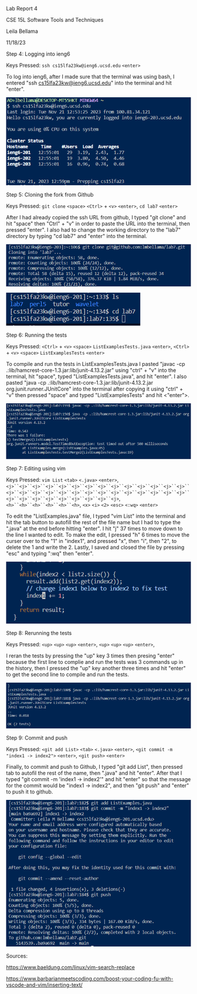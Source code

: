 Lab Report 4

CSE 15L Software Tools and Techniques

Leila Bellama

11/18/23


Step 4: Logging into ieng6

Keys Pressed: `ssh cs15lfa23kw@ieng6.ucsd.edu`  `<enter>`

To log into ieng6, after I made sure that the terminal was using bash, I entered "ssh cs15lfa23kw@ieng6.ucsd.edu" into the terminal and hit "enter".

![Image](step4.PNG)

Step 5: Cloning the fork from Github

Keys Pressed: `git clone` `<space>`  `<Ctrl>` + `<v>` `<enter>`, `cd lab7` `<enter>`

After I had already copied the ssh URL from github,  I typed "git clone" and hit "space" then "Ctrl" + "v" in order to paste the URL into the terminal, then pressed "enter". I also had to change the working directory to the "lab7" directory by typing "cd lab7" and "enter" into the terminal.

![Image](step5.PNG)

![Image](step5.1.PNG)

Step 6: Running the tests

Keys Pressed: `<Ctrl>` + `<v>` `<space>` `ListExamplesTests.java` `<enter>`, `<Ctrl>` + `<v>` `<space>` `ListExamplesTests` `<enter>`

To compile and run the tests in ListExamplesTests.java I pasted "javac -cp .:lib/hamcrest-core-1.3.jar:lib/junit-4.13.2.jar" using "ctrl" + "v" into the terminal, hit "space", typed "ListExamplesTests.java", and hit "enter". I also pasted "java -cp .:lib/hamcrest-core-1.3.jar:lib/junit-4.13.2.jar org.junit.runner.JUnitCore" into the terminal after copying it using "ctrl" + "v" then pressed "space" and typed "ListExamplesTests" and hit <"enter">.

![Image](tests1.PNG)

Step 7: Editing using vim

Keys Pressed: `vim List` `<tab>` `<.java>` `<enter>`, `<j>``<j>``<j>``<j>``<j>``<j>``<j>``<j>``<j>``<j>``<j>``<j>``<j>``<j>``<j>``<j>``<j>``<j>``<j>``<j>``<j>``<j>``<j>``<j>``<j>``<j>``<j>``<j>``<j>``<j>``<j>``<j>``<j>``<j>``<j>``<j>``<j>`, `<h>``<h>``<h>``<h>``<h>``<h>`, `<x>` `<i>` `<2>`  `<esc>` `<:wq>` `<enter>`

To edit the "ListExamples.java" file, I typed "vim List" into the terminal and hit the tab button to autofill the rest of the file name but I had to type the ".java" at the end before hitting "enter". I hit "j" 37 times to move down to the line I wanted to edit. To make the edit, I pressed "h" 6 times to move the curser over to the "1" in "index1", and pressed "x", then "i", then "2", to delete the 1 and write the 2. Lastly, I saved and closed the file by pressing "esc" and typing ":wq" then "enter".

![Image](step7.PNG)

Step 8: Rerunning the tests

Keys Pressed: `<up>` `<up>` `<up>` `<enter>`, `<up>` `<up>` `<up>` `<enter>`, 

I reran the tests by pressing the "up" key 3 times then presing "enter" because the first line to complie and run the tests was 3 commands up in the history, then I pressed the "up" key another three times and hit "enter" to get the second line to compile and run the tests.

![Image](tests2.PNG)

Step 9: Commit and push

Keys Pressed: `<git add List>` `<tab>` `<.java>` `<enter>`, `<git commit -m "index1 -> index2">` `<enter>`, `<git push>` `<enter>`

Finally, to commit and push to Github, I typed "git add List", then pressed tab to autofil the rest of the name, then ".java" and hit "enter". After that I typed "git commit -m 'index1 -> index2'" and hit "enter" so that the message for the commit would be "index1 -> index2", and then "git push" and "enter" to push it to github.

![Image](step8.PNG)

Sources:

https://www.baeldung.com/linux/vim-search-replace

https://www.barbarianmeetscoding.com/boost-your-coding-fu-with-vscode-and-vim/inserting-text/
